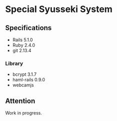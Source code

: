 # Special Syusseki System

## Specifications
- Rails 5.1.0
- Ruby 2.4.0
- git 2.13.4

### Library

- bcrypt 3.1.7
- haml-rails 0.9.0
- webcamjs

## Attention

Work in progress.

